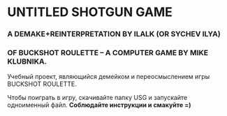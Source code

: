 # UNTITLED SHOTGUN GAME
### A DEMAKE+REINTERPRETATION BY ILALK (OR SYCHEV ILYA) 
### OF BUCKSHOT ROULETTE – A COMPUTER GAME BY MIKE KLUBNIKA.
Учебный проект, являющийся демейком и переосмыслением игры BUCKSHOT ROULETTE.

Чтобы поиграть в игру, скачивайте папку USG и запускайте одноименный файл. <b>Соблюдайте инструкции и смакуйте =) 
